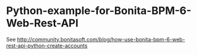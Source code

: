 Python-example-for-Bonita-BPM-6-Web-Rest-API
============================================
See http://community.bonitasoft.com/blog/how-use-bonita-bpm-6-web-rest-api-python-create-accounts
